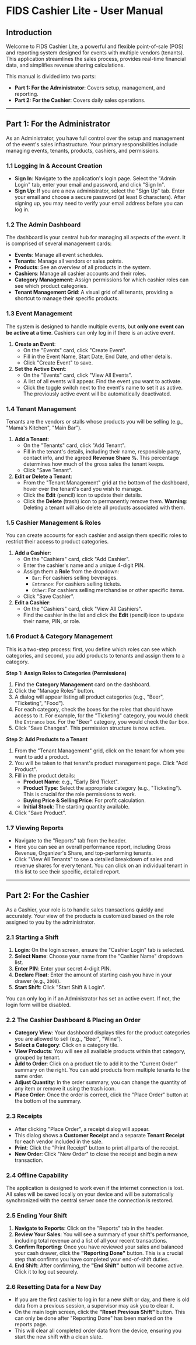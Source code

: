 # FIDS Cashier Lite - User Manual

## Introduction

Welcome to FIDS Cashier Lite, a powerful and flexible point-of-sale (POS) and reporting system designed for events with multiple vendors (tenants). This application streamlines the sales process, provides real-time financial data, and simplifies revenue sharing calculations.

This manual is divided into two parts:
-   **Part 1: For the Administrator**: Covers setup, management, and reporting.
-   **Part 2: For the Cashier**: Covers daily sales operations.

---

## Part 1: For the Administrator

As an Administrator, you have full control over the setup and management of the event's sales infrastructure. Your primary responsibilities include managing events, tenants, products, cashiers, and permissions.

### 1.1 Logging In & Account Creation

-   **Sign In**: Navigate to the application's login page. Select the "Admin Login" tab, enter your email and password, and click "Sign In".
-   **Sign Up**: If you are a new administrator, select the "Sign Up" tab. Enter your email and choose a secure password (at least 6 characters). After signing up, you may need to verify your email address before you can log in.

### 1.2 The Admin Dashboard

The dashboard is your central hub for managing all aspects of the event. It is comprised of several management cards:

-   **Events**: Manage all event schedules.
-   **Tenants**: Manage all vendors or sales points.
-   **Products**: See an overview of all products in the system.
-   **Cashiers**: Manage all cashier accounts and their roles.
-   **Category Management**: Assign permissions for which cashier roles can see which product categories.
-   **Tenant Management Grid**: A visual grid of all tenants, providing a shortcut to manage their specific products.

### 1.3 Event Management

The system is designed to handle multiple events, but **only one event can be active at a time**. Cashiers can only log in if there is an active event.

1.  **Create an Event**:
    -   On the "Events" card, click "Create Event".
    -   Fill in the Event Name, Start Date, End Date, and other details.
    -   Click "Create Event" to save.
2.  **Set the Active Event**:
    -   On the "Events" card, click "View All Events".
    -   A list of all events will appear. Find the event you want to activate.
    -   Click the toggle switch next to the event's name to set it as active. The previously active event will be automatically deactivated.

### 1.4 Tenant Management

Tenants are the vendors or stalls whose products you will be selling (e.g., "Mama's Kitchen", "Main Bar").

1.  **Add a Tenant**:
    -   On the "Tenants" card, click "Add Tenant".
    -   Fill in the tenant's details, including their name, responsible party, contact info, and the agreed **Revenue Share %**. This percentage determines how much of the gross sales the tenant keeps.
    -   Click "Save Tenant".
2.  **Edit or Delete a Tenant**:
    -   From the "Tenant Management" grid at the bottom of the dashboard, hover over the tenant's card you wish to manage.
    -   Click the **Edit** (pencil) icon to update their details.
    -   Click the **Delete** (trash) icon to permanently remove them. **Warning**: Deleting a tenant will also delete all products associated with them.

### 1.5 Cashier Management & Roles

You can create accounts for each cashier and assign them specific roles to restrict their access to product categories.

1.  **Add a Cashier**:
    -   On the "Cashiers" card, click "Add Cashier".
    -   Enter the cashier's name and a unique 4-digit PIN.
    -   Assign them a **Role** from the dropdown:
        -   `Bar`: For cashiers selling beverages.
        -   `Entrance`: For cashiers selling tickets.
        -   `Other`: For cashiers selling merchandise or other specific items.
    -   Click "Save Cashier".
2.  **Edit a Cashier**:
    -   On the "Cashiers" card, click "View All Cashiers".
    -   Find the cashier in the list and click the **Edit** (pencil) icon to update their name, PIN, or role.

### 1.6 Product & Category Management

This is a two-step process: first, you define which roles can see which categories, and second, you add products to tenants and assign them to a category.

**Step 1: Assign Roles to Categories (Permissions)**

1.  Find the **Category Management** card on the dashboard.
2.  Click the "Manage Roles" button.
3.  A dialog will appear listing all product categories (e.g., "Beer", "Ticketing", "Food").
4.  For each category, check the boxes for the roles that should have access to it. For example, for the "Ticketing" category, you would check the `Entrance` box. For the "Beer" category, you would check the `Bar` box.
5.  Click "Save Changes". This permission structure is now active.

**Step 2: Add Products to a Tenant**

1.  From the "Tenant Management" grid, click on the tenant for whom you want to add a product.
2.  You will be taken to that tenant's product management page. Click "Add Product".
3.  Fill in the product details:
    -   **Product Name**: e.g., "Early Bird Ticket".
    -   **Product Type**: Select the appropriate category (e.g., "Ticketing"). This is crucial for the role permissions to work.
    -   **Buying Price & Selling Price**: For profit calculation.
    -   **Initial Stock**: The starting quantity available.
4.  Click "Save Product".

### 1.7 Viewing Reports

-   Navigate to the "Reports" tab from the header.
-   Here you can see an overall performance report, including Gross Revenue, Organizer's Share, and top-performing tenants.
-   Click "View All Tenants" to see a detailed breakdown of sales and revenue shares for every tenant. You can click on an individual tenant in this list to see their specific, detailed report.

---

## Part 2: For the Cashier

As a Cashier, your role is to handle sales transactions quickly and accurately. Your view of the products is customized based on the role assigned to you by the administrator.

### 2.1 Starting a Shift

1.  **Login**: On the login screen, ensure the "Cashier Login" tab is selected.
2.  **Select Name**: Choose your name from the "Cashier Name" dropdown list.
3.  **Enter PIN**: Enter your secret 4-digit PIN.
4.  **Declare Float**: Enter the amount of starting cash you have in your drawer (e.g., `2000`).
5.  **Start Shift**: Click "Start Shift & Login".

You can only log in if an Administrator has set an active event. If not, the login form will be disabled.

### 2.2 The Cashier Dashboard & Placing an Order

-   **Category View**: Your dashboard displays tiles for the product categories you are allowed to sell (e.g., "Beer", "Wine").
-   **Select a Category**: Click on a category tile.
-   **View Products**: You will see all available products within that category, grouped by tenant.
-   **Add to Order**: Click on a product tile to add it to the "Current Order" summary on the right. You can add products from multiple tenants to the same order.
-   **Adjust Quantity**: In the order summary, you can change the quantity of any item or remove it using the trash icon.
-   **Place Order**: Once the order is correct, click the "Place Order" button at the bottom of the summary.

### 2.3 Receipts

-   After clicking "Place Order", a receipt dialog will appear.
-   This dialog shows a **Customer Receipt** and a separate **Tenant Receipt** for each vendor included in the sale.
-   **Print**: Click the "Print Receipt" button to print all parts of the receipt.
-   **New Order**: Click "New Order" to close the receipt and begin a new transaction.

### 2.4 Offline Capability

The application is designed to work even if the internet connection is lost. All sales will be saved locally on your device and will be automatically synchronized with the central server once the connection is restored.

### 2.5 Ending Your Shift

1.  **Navigate to Reports**: Click on the "Reports" tab in the header.
2.  **Review Your Sales**: You will see a summary of your shift's performance, including total revenue and a list of all your recent transactions.
3.  **Confirm Reporting**: Once you have reviewed your sales and balanced your cash drawer, click the **"Reporting Done"** button. This is a crucial step that confirms you have completed your end-of-shift duties.
4.  **End Shift**: After confirming, the **"End Shift"** button will become active. Click it to log out securely.

### 2.6 Resetting Data for a New Day

-   If you are the first cashier to log in for a new shift or day, and there is old data from a previous session, a supervisor may ask you to clear it.
-   On the main login screen, click the **"Reset Previous Shift"** button. This can only be done after "Reporting Done" has been marked on the reports page.
-   This will clear all completed order data from the device, ensuring you start the new shift with a clean slate.